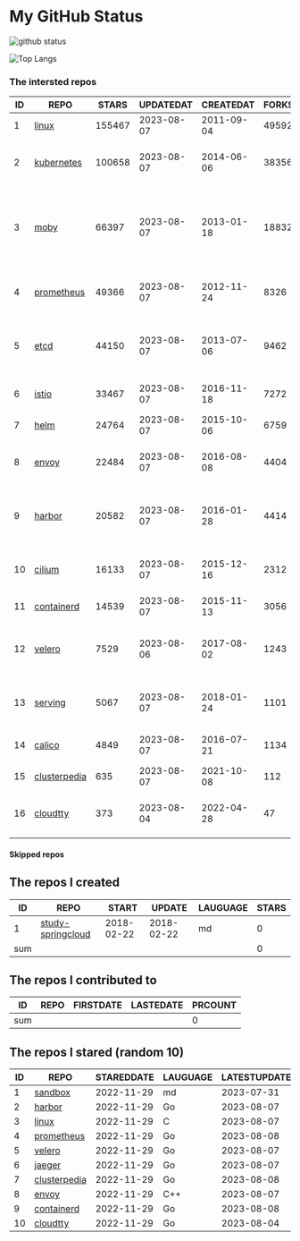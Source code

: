 # My GitHub Status

<img src="https://github-readme-stats-1.yihong0618.vercel.app/api?username=daoqingniu&show_icons=true&&&hide_title=true&count_private=true" alt="github status" />

![Top Langs](https://github-readme-stats-1.yihong0618.vercel.app/api/top-langs/?username=daoqingniu&layout=compact)

<!--START_SECTION:github_repos-->
### The intersted repos
| ID |                              REPO                               | STARS  | UPDATEDAT  | CREATEDAT  | FORKSCOUNT |                                              DESCRIPTIONS                                              |
|----|-----------------------------------------------------------------|--------|------------|------------|------------|--------------------------------------------------------------------------------------------------------|
|  1 | [linux](https://github.com/torvalds/linux)                      | 155467 | 2023-08-07 | 2011-09-04 |      49592 | Linux kernel source tree                                                                               |
|  2 | [kubernetes](https://github.com/kubernetes/kubernetes)          | 100658 | 2023-08-07 | 2014-06-06 |      38356 | Production-Grade Container Scheduling and Management                                                   |
|  3 | [moby](https://github.com/moby/moby)                            |  66397 | 2023-08-07 | 2013-01-18 |      18832 | Moby Project - a collaborative project for the container ecosystem to assemble container-based systems |
|  4 | [prometheus](https://github.com/prometheus/prometheus)          |  49366 | 2023-08-07 | 2012-11-24 |       8326 | The Prometheus monitoring system and time series database.                                             |
|  5 | [etcd](https://github.com/etcd-io/etcd)                         |  44150 | 2023-08-07 | 2013-07-06 |       9462 | Distributed reliable key-value store for the most critical data of a distributed system                |
|  6 | [istio](https://github.com/istio/istio)                         |  33467 | 2023-08-07 | 2016-11-18 |       7272 | Connect, secure, control, and observe services.                                                        |
|  7 | [helm](https://github.com/helm/helm)                            |  24764 | 2023-08-07 | 2015-10-06 |       6759 | The Kubernetes Package Manager                                                                         |
|  8 | [envoy](https://github.com/envoyproxy/envoy)                    |  22484 | 2023-08-07 | 2016-08-08 |       4404 | Cloud-native high-performance edge/middle/service proxy                                                |
|  9 | [harbor](https://github.com/goharbor/harbor)                    |  20582 | 2023-08-07 | 2016-01-28 |       4414 | An open source trusted cloud native registry project that stores, signs, and scans content.            |
| 10 | [cilium](https://github.com/cilium/cilium)                      |  16133 | 2023-08-07 | 2015-12-16 |       2312 | eBPF-based Networking, Security, and Observability                                                     |
| 11 | [containerd](https://github.com/containerd/containerd)          |  14539 | 2023-08-07 | 2015-11-13 |       3056 | An open and reliable container runtime                                                                 |
| 12 | [velero](https://github.com/vmware-tanzu/velero)                |   7529 | 2023-08-06 | 2017-08-02 |       1243 | Backup and migrate Kubernetes applications and their persistent volumes                                |
| 13 | [serving](https://github.com/knative/serving)                   |   5067 | 2023-08-07 | 2018-01-24 |       1101 | Kubernetes-based, scale-to-zero, request-driven compute                                                |
| 14 | [calico](https://github.com/projectcalico/calico)               |   4849 | 2023-08-07 | 2016-07-21 |       1134 | Cloud native networking and network security                                                           |
| 15 | [clusterpedia](https://github.com/clusterpedia-io/clusterpedia) |    635 | 2023-08-07 | 2021-10-08 |        112 | The Encyclopedia of Kubernetes clusters                                                                |
| 16 | [cloudtty](https://github.com/cloudtty/cloudtty)                |    373 | 2023-08-04 | 2022-04-28 |         47 | A Friendly Kubernetes CloudShell (Web Terminal) !                                                      |



#### Skipped repos
<!--END_SECTION:github_repos-->

<!--START_SECTION:my_github-->
## The repos I created
| ID  |                                 REPO                                 |   START    |   UPDATE   | LAUGUAGE | STARS |
|-----|----------------------------------------------------------------------|------------|------------|----------|-------|
|   1 | [study-springcloud](https://github.com/daoqingniu/study-springcloud) | 2018-02-22 | 2018-02-22 | md       |     0 |
| sum |                                                                      |            |            |          |     0 |

## The repos I contributed to
| ID  | REPO | FIRSTDATE | LASTEDATE | PRCOUNT |
|-----|------|-----------|-----------|---------|
| sum |      |           |           |       0 |

## The repos I stared (random 10)
| ID |                              REPO                               | STAREDDATE | LAUGUAGE | LATESTUPDATE |
|----|-----------------------------------------------------------------|------------|----------|--------------|
|  1 | [sandbox](https://github.com/cncf/sandbox)                      | 2022-11-29 | md       | 2023-07-31   |
|  2 | [harbor](https://github.com/goharbor/harbor)                    | 2022-11-29 | Go       | 2023-08-07   |
|  3 | [linux](https://github.com/torvalds/linux)                      | 2022-11-29 | C        | 2023-08-07   |
|  4 | [prometheus](https://github.com/prometheus/prometheus)          | 2022-11-29 | Go       | 2023-08-08   |
|  5 | [velero](https://github.com/vmware-tanzu/velero)                | 2022-11-29 | Go       | 2023-08-07   |
|  6 | [jaeger](https://github.com/jaegertracing/jaeger)               | 2022-11-29 | Go       | 2023-08-07   |
|  7 | [clusterpedia](https://github.com/clusterpedia-io/clusterpedia) | 2022-11-29 | Go       | 2023-08-08   |
|  8 | [envoy](https://github.com/envoyproxy/envoy)                    | 2022-11-29 | C++      | 2023-08-07   |
|  9 | [containerd](https://github.com/containerd/containerd)          | 2022-11-29 | Go       | 2023-08-08   |
| 10 | [cloudtty](https://github.com/cloudtty/cloudtty)                | 2022-11-29 | Go       | 2023-08-04   |

<!--END_SECTION:my_github-->
